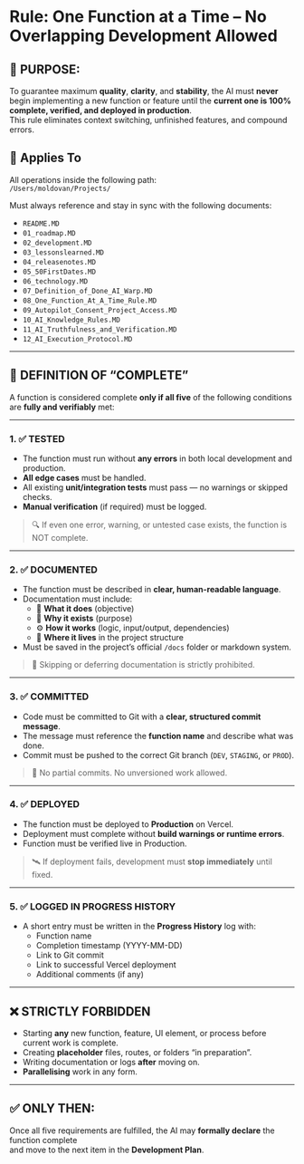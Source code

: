 # Rule: One Function at a Time – No Overlapping Development Allowed

## 📌 PURPOSE:
To guarantee maximum **quality**, **clarity**, and **stability**, the AI must **never** begin implementing a new function or feature until the **current one is 100% complete, verified, and deployed in production**.  
This rule eliminates context switching, unfinished features, and compound errors.

## 📌 Applies To
All operations inside the following path:  
`/Users/moldovan/Projects/`

Must always reference and stay in sync with the following documents:
- `README.MD`
- `01_roadmap.MD`
- `02_development.MD`
- `03_lessonslearned.MD`
- `04_releasenotes.MD`
- `05_50FirstDates.MD`
- `06_technology.MD`
- `07_Definition_of_Done_AI_Warp.MD`
- `08_One_Function_At_A_Time_Rule.MD`
- `09_Autopilot_Consent_Project_Access.MD`
- `10_AI_Knowledge_Rules.MD`
- `11_AI_Truthfulness_and_Verification.MD`
- `12_AI_Execution_Protocol.MD`

---

## 🚨 DEFINITION OF “COMPLETE”

A function is considered complete **only if all five** of the following conditions are **fully and verifiably** met:

---

### 1. ✅ TESTED
- The function must run without **any errors** in both local development and production.
- **All edge cases** must be handled.
- All existing **unit/integration tests** must pass — no warnings or skipped checks.
- **Manual verification** (if required) must be logged.

> 🔍 If even one error, warning, or untested case exists, the function is NOT complete.

---

### 2. ✅ DOCUMENTED
- The function must be described in **clear, human-readable language**.
- Documentation must include:
  - 📘 **What it does** (objective)
  - 🧠 **Why it exists** (purpose)
  - ⚙️ **How it works** (logic, input/output, dependencies)
  - 📂 **Where it lives** in the project structure
- Must be saved in the project’s official `/docs` folder or markdown system.

> 🛑 Skipping or deferring documentation is strictly prohibited.

---

### 3. ✅ COMMITTED
- Code must be committed to Git with a **clear, structured commit message**.
- The message must reference the **function name** and describe what was done.
- Commit must be pushed to the correct Git branch (`DEV`, `STAGING`, or `PROD`).

> 📌 No partial commits. No unversioned work allowed.

---

### 4. ✅ DEPLOYED
- The function must be deployed to **Production** on Vercel.
- Deployment must complete without **build warnings or runtime errors**.
- Function must be verified live in Production.

> 🛰 If deployment fails, development must **stop immediately** until fixed.

---

### 5. ✅ LOGGED IN PROGRESS HISTORY
- A short entry must be written in the **Progress History** log with:
  - Function name
  - Completion timestamp (YYYY-MM-DD)
  - Link to Git commit
  - Link to successful Vercel deployment
  - Additional comments (if any)

---

## ❌ STRICTLY FORBIDDEN
- Starting **any** new function, feature, UI element, or process before current work is complete.
- Creating **placeholder** files, routes, or folders “in preparation”.
- Writing documentation or logs **after** moving on.
- **Parallelising** work in any form.

---

## ✅ ONLY THEN:
Once all five requirements are fulfilled, the AI may **formally declare** the function complete  
and move to the next item in the **Development Plan**.

